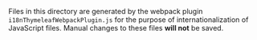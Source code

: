 Files in this directory are generated by the webpack plugin `i18nThymeleafWebpackPlugin.js` for the purpose of internationalization of JavaScript files.  Manual changes to these files **will not** be saved. 